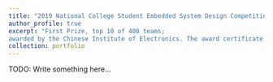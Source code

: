 ```yaml
---
title: "2019 National College Student Embedded System Design Competition"
author_profile: true
excerpt: "First Prize, top 10 of 400 teams;
awarded by the Chinese Institute of Electronics. The award certificate can be accessed [here](https://drive.google.com/file/d/1UM8YsLQjd1QGgi5UzfXhnXHGtb8hgELr/view?usp=sharing). <br/><img src='/images/2019NESD_photo.png'>"
collection: portfolio
---
```


TODO: Write something here...
